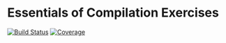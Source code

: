 # Essentials of Compilation Exercises

[![Build Status](https://dev.azure.com/EFanZh/GitHub/_apis/build/status/EFanZh.Essentials-of-Compilation-Exercises?branchName=master)](https://dev.azure.com/EFanZh/GitHub/_build/latest?definitionId=2&branchName=master)
[![Coverage](https://img.shields.io/azure-devops/coverage/EFanZh/GitHub/2/master)](https://dev.azure.com/EFanZh/GitHub/_build/latest?definitionId=2&branchName=master)
